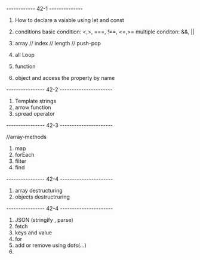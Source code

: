 ------------      42-1   --------------

1. How to declare a vaiable using let and const

2. conditions 
   basic condition:  <,>, ===, !==, <=,>= 
   multiple conditon: &&, ||

3. array // index // length // push-pop 

4. all Loop

5. function 

6. object and access the property by name


----------------  42-2  ----------------------

1. Template strings
2. arrow function 
4. spread operator


----------------  42-3  ----------------------

//array-methods
1. map 
2. forEach
3. filter
4. find

----------------  42-4  ----------------------

1. array destructuring
2. objects destructruring

----------------  42-4  ----------------------

1. JSON  (stringify , parse)
2. fetch
3. keys and value
4. for 
5. add or remove using dots(...)
6. 

